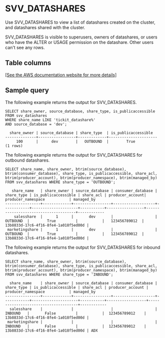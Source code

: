 # SVV\_DATASHARES<a name="r_SVV_DATASHARES"></a>

Use SVV\_DATASHARES to view a list of datashares created on the cluster, and datashares shared with the cluster\. 

SVV\_DATASHARES is visible to superusers, owners of datashares, or users who have the ALTER or USAGE permission on the datashare\. Other users can't see any rows\.

## Table columns<a name="r_SVV_DATASHARES-table-columns"></a>

[\[See the AWS documentation website for more details\]](http://docs.aws.amazon.com/redshift/latest/dg/r_SVV_DATASHARES.html)

## Sample query<a name="r_SVV_DATASHARES-sample-query"></a>

The following example returns the output for SVV\_DATASHARES\.

```
SELECT share_owner, source_database, share_type, is_publicaccessible
FROM svv_datashares
WHERE share_name LIKE 'tickit_datashare%'
AND source_database = 'dev';
    
  share_owner | source_database | share_type  | is_publicaccessible  
--------------+-----------------+-------------+----------------------
     100      |      dev        |   OUTBOUND  |        True
(1 rows)
```

The following example returns the output for SVV\_DATASHARES for outbound datashares\.

```
SELECT share_name, share_owner, btrim(source_database), btrim(consumer_database), share_type, is_publicaccessible, share_acl, btrim(producer_account), btrim(producer_namespace), btrim(managed_by) FROM svv_datashares WHERE share_type = 'OUTBOUND';
                
   share_name   | share_owner | source_database | consumer_database | share_type | is_publicaccessible | share_acl | producer_account|         producer_namespace           | managed_by 
----------------+-------------+-----------------+-------------------+------------+---------------------+-----------+-----------------+--------------------------------------+------------
    salesshare  |      1      |       dev       |                   |  OUTBOUND  |        True         |           |   123456789012  | 13b8833d-17c6-4f16-8fe4-1a018f5ed00d |    
 marketingshare |      1      |       dev       |                   |  OUTBOUND  |        True         |           |   123456789012  | 13b8833d-17c6-4f16-8fe4-1a018f5ed00d |
```

The following example returns the output for SVV\_DATASHARES for inbound datashares\.

```
SELECT share_name, share_owner, btrim(source_database), btrim(consumer_database), share_type, is_publicaccessible, share_acl, btrim(producer_account), btrim(producer_namespace), btrim(managed_by) FROM svv_datashares WHERE share_type = 'INBOUND';
                
  share_name    | share_owner | source_database | consumer_database | share_type | is_publicaccessible | share_acl | producer_account |         producer_namespace           | managed_by 
----------------+-------------+-----------------+-------------------+------------+---------------------+-----------+------------------+--------------------------------------+------------
  salesshare    |             |                 |                   |  INBOUND   |       False         |           |  123456789012    | 13b8833d-17c6-4f16-8fe4-1a018f5ed00d | 
 marketingshare |             |                 |                   |  INBOUND   |       False         |           |  123456789012    | 13b8833d-17c6-4f16-8fe4-1a018f5ed00d | ADX
```
